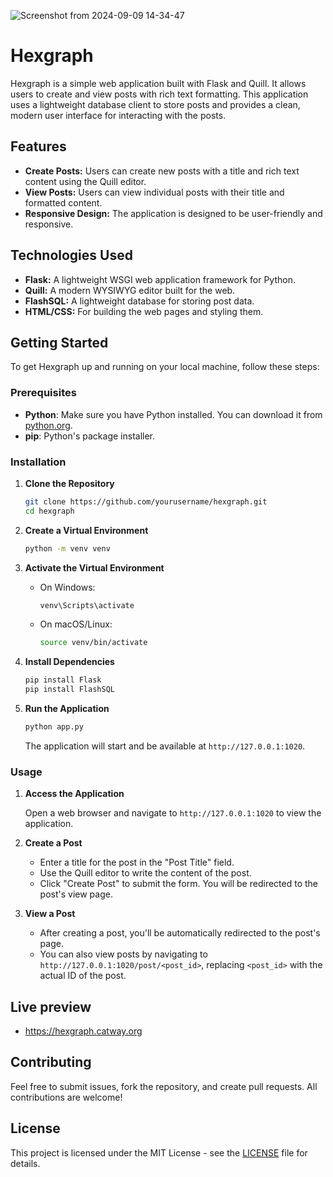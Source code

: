 ![Screenshot from 2024-09-09 14-34-47](https://github.com/user-attachments/assets/43c7a319-846d-4c2e-a320-e3fec6b014ed)


# Hexgraph

Hexgraph is a simple web application built with Flask and Quill. It allows users to create and view posts with rich text formatting. This application uses a lightweight database client to store posts and provides a clean, modern user interface for interacting with the posts.

## Features

- **Create Posts:** Users can create new posts with a title and rich text content using the Quill editor.
- **View Posts:** Users can view individual posts with their title and formatted content.
- **Responsive Design:** The application is designed to be user-friendly and responsive.

## Technologies Used

- **Flask:** A lightweight WSGI web application framework for Python.
- **Quill:** A modern WYSIWYG editor built for the web.
- **FlashSQL:** A lightweight database for storing post data.
- **HTML/CSS:** For building the web pages and styling them.

## Getting Started

To get Hexgraph up and running on your local machine, follow these steps:

### Prerequisites

- **Python**: Make sure you have Python installed. You can download it from [python.org](https://www.python.org/).
- **pip**: Python's package installer.

### Installation

1. **Clone the Repository**

   ```bash
   git clone https://github.com/yourusername/hexgraph.git
   cd hexgraph
   ```

2. **Create a Virtual Environment**

   ```bash
   python -m venv venv
   ```

3. **Activate the Virtual Environment**

   - On Windows:
     ```bash
     venv\Scripts\activate
     ```
   - On macOS/Linux:
     ```bash
     source venv/bin/activate
     ```

4. **Install Dependencies**

   ```bash
   pip install Flask
   pip install FlashSQL
   ```

5. **Run the Application**

   ```bash
   python app.py
   ```

   The application will start and be available at `http://127.0.0.1:1020`.

### Usage

1. **Access the Application**

   Open a web browser and navigate to `http://127.0.0.1:1020` to view the application.

2. **Create a Post**

   - Enter a title for the post in the "Post Title" field.
   - Use the Quill editor to write the content of the post.
   - Click "Create Post" to submit the form. You will be redirected to the post's view page.

3. **View a Post**

   - After creating a post, you'll be automatically redirected to the post's page.
   - You can also view posts by navigating to `http://127.0.0.1:1020/post/<post_id>`, replacing `<post_id>` with the actual ID of the post.

## Live preview
- https://hexgraph.catway.org

## Contributing

Feel free to submit issues, fork the repository, and create pull requests. All contributions are welcome!

## License

This project is licensed under the MIT License - see the [LICENSE](LICENSE) file for details.
